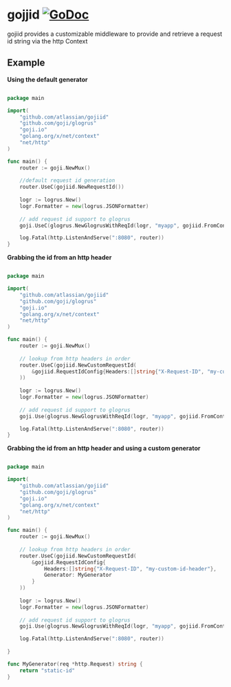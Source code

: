 # gojjid [![GoDoc](https://godoc.org/github.com/atlassian/gojiid?status.png)](https://godoc.org/github.com/atlassian/gojiid)

gojiid provides a customizable middleware to provide and retrieve a request id string via the http Context 

## Example

**Using the default generator**
```go

package main

import(
	"github.com/atlassian/gojiid"
	"github.com/goji/glogrus"
	"goji.io"
	"golang.org/x/net/context"
	"net/http"
)

func main() {
	router := goji.NewMux()
    
    //default request id generation
    router.UseC(gojiid.NewRequestId())
	
	logr := logrus.New()
	logr.Formatter = new(logrus.JSONFormatter)
	
	// add request id support to glogrus
	goji.UseC(glogrus.NewGlogrusWithReqId(logr, "myapp", gojiid.FromContext))

	log.Fatal(http.ListenAndServe(":8080", router))
}

```
**Grabbing the id from an http header**
```go

package main

import(
	"github.com/atlassian/gojiid"
	"github.com/goji/glogrus"
	"goji.io"
	"golang.org/x/net/context"
	"net/http"
)

func main() {
	router := goji.NewMux()
    
    // lookup from http headers in order
    router.UseC(gojiid.NewCustomRequestId(
        &gojiid.RequestIdConfig{Headers:[]string{"X-Request-ID", "my-custom-id-header"}}
    ))
	
	logr := logrus.New()
	logr.Formatter = new(logrus.JSONFormatter)
	
	// add request id support to glogrus
	goji.Use(glogrus.NewGlogrusWithReqId(logr, "myapp", gojiid.FromContext))

	log.Fatal(http.ListenAndServe(":8080", router))
}

```
**Grabbing the id from an http header and using a custom generator**
```go

package main

import(
	"github.com/atlassian/gojiid"
	"github.com/goji/glogrus"
	"goji.io"
	"golang.org/x/net/context"
	"net/http"
)

func main() {
	router := goji.NewMux()
    
    // lookup from http headers in order
    router.UseC(gojiid.NewCustomRequestId(
        &gojiid.RequestIdConfig{
            Headers:[]string{"X-Request-ID", "my-custom-id-header"},
            Generator: MyGenerator
        }
    ))
	
	logr := logrus.New()
	logr.Formatter = new(logrus.JSONFormatter)
	
	// add request id support to glogrus
	goji.Use(glogrus.NewGlogrusWithReqId(logr, "myapp", gojiid.FromContext))

	log.Fatal(http.ListenAndServe(":8080", router))
	
}

func MyGenerator(req *http.Request) string {
    return "static-id"
}
```